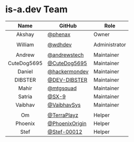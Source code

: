 # is-a.dev Team
| Name | GitHub | Role |
|:-:|-|-|
| Akshay | [@phenax](https://github.com/phenax) | Owner |
|||
| William | [@wdhdev](https://github.com/wdhdev) | Administrator |
||
| Andrew | [@andrewstech](https://github.com/andrewstech) | Maintainer |
| CuteDog5695 | [@CuteDog5695](https://github.com/CuteDog5695) | Maintainer |
| Daniel | [@hackermondev](https://github.com/hackermondev) | Maintainer |
| DIBSTER | [@DEV-DIBSTER](https://github.com/DEV-DIBSTER) | Maintainer |
| Mahir | [@mtgsquad](https://github.com/mtgsquad) | Maintainer |
| Satria | [@SX-9](https://github.com/SX-9) | Maintainer |
| Vaibhav | [@VaibhavSys](https://github.com/VaibhavSys) | Maintainer |
||
| Om | [@TerraPlayz](https://github.com/TerraPlayz) | Helper |
| Phoenix | [@PhoenixOrigin](https://github.com/PhoenixOrigin) | Helper |
| Stef | [@Stef-00012](https://github.com/Stef-00012) | Helper |
